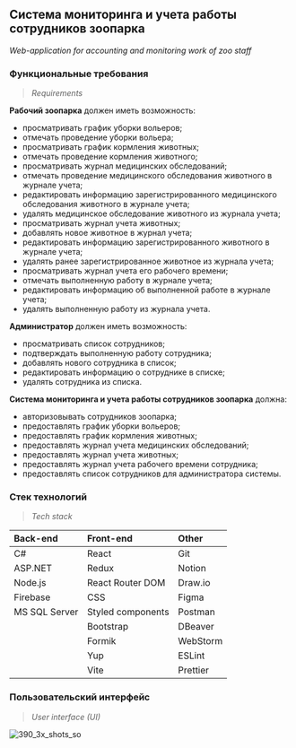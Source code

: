 ## Система мониторинга и учета работы сотрудников зоопарка

_Web-application for accounting and monitoring work of zoo staff_

### Функциональные требования

> _Requirements_

**Рабочий зоопарка** должен иметь возможность:
- просматривать график уборки вольеров;
- отмечать проведение уборки вольера;
- просматривать график кормления животных;
- отмечать проведение кормления животного;
- просматривать журнал медицинских обследований;
- отмечать проведение медицинского обследования животного в журнале учета;
- редактировать информацию зарегистрированного медицинского обследования животного в журнале учета;
- удалять медицинское обследование животного из журнала учета;
- просматривать журнал учета животных;
- добавлять новое животное в журнал учета;
- редактировать информацию зарегистрированного животного в журнале учета;
- удалять ранее зарегистрированное животное из журнала учета;
- просматривать журнал учета его рабочего времени;
- отмечать выполненную работу в журнале учета;
- редактировать информацию об выполненной работе в журнале учета;
- удалять выполненную работу из журнала учета.

**Администратор** должен иметь возможность:
- просматривать список сотрудников;
- подтверждать выполненную работу сотрудника;
- добавлять нового сотрудника в список;
- редактировать информацию о сотруднике в списке;
- удалять сотрудника из списка.

**Система мониторинга и учета работы сотрудников зоопарка** должна:
- авторизовывать сотрудников зоопарка;
- предоставлять график уборки вольеров;
- предоставлять график кормления животных;
- предоставлять журнал учета медицинских обследований;
- предоставлять журнал учета животных;
- предоставлять журнал учета рабочего времени сотрудника;
- предоставлять список сотрудников для администратора системы.

### Стек технологий

> _Tech stack_

| Back-end      | Front-end         | Other    | 
|:--------------|:------------------|:---------|
| C#            | React             | Git      |
| ASP.NET       | Redux             | Notion   |
| Node.js       | React Router DOM  | Draw.io  |
| Firebase      | CSS               | Figma    |
| MS SQL Server | Styled components | Postman  |
|               | Bootstrap         | DBeaver  |
|               | Formik            | WebStorm |
|               | Yup               | ESLint   |
|               | Vite              | Prettier |

### Пользовательский интерфейс

> _User interface (UI)_

![390_3x_shots_so](https://github.com/user-attachments/assets/bf0176df-1ea5-452e-b218-d1dea6332d77)
